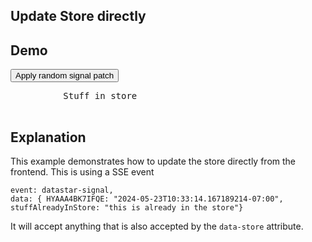 ## Update Store directly

## Demo

<div
     data-store='{"stuffAlreadyInStore":"this is already in the store"}'
>
     <button
          class="btn btn-success"
          data-on-click="$$post('/examples/update_store/data/patch')"
     >
          Apply random signal patch
     </button>
     <pre
          class="bg-accent border-2 border-accent text-accent text-sm rounded-lg focus:ring-primary focus:border-primary block w-full p-2.5"
          data-text="JSON.stringify(ctx.store(),null,2)"
     >
          Stuff in store
     </pre>
</div>

## Explanation

This example demonstrates how to update the store directly from the frontend. This is using a SSE event

```text/event-stream
event: datastar-signal,
data: { HYAAA4BK7IFQE: "2024-05-23T10:33:14.167189214-07:00", stuffAlreadyInStore: "this is already in the store"}
```

It will accept anything that is also accepted by the `data-store` attribute.
